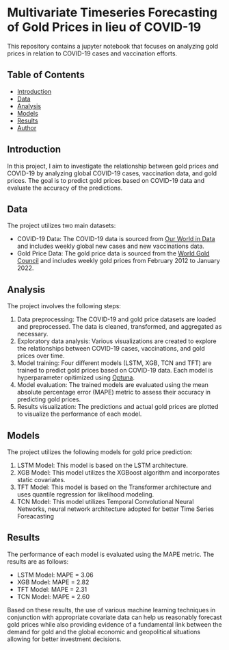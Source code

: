 # Multivariate Timeseries Forecasting of Gold Prices in lieu of COVID-19

This repository contains a jupyter notebook that focuses on analyzing gold prices in relation to COVID-19 cases and vaccination efforts.

## Table of Contents

- [Introduction](#introduction)
- [Data](#data)
- [Analysis](#analysis)
- [Models](#models)
- [Results](#results)
- [Author](#author)

## Introduction

In this project, I aim to investigate the relationship between gold prices and COVID-19 by analyzing global COVID-19 cases, vaccination data, and gold prices. The goal is to predict gold prices based on COVID-19 data and evaluate the accuracy of the predictions.

## Data

The project utilizes two main datasets:

- COVID-19 Data: The COVID-19 data is sourced from [Our World in Data](https://github.com/owid/covid-19-data) and includes weekly global new cases and new vaccinations data.
- Gold Price Data: The gold price data is sourced from the [World Gold Council](https://www.gold.org/goldhub/data/gold-prices) and includes weekly gold prices from February 2012 to January 2022.

## Analysis

The project involves the following steps:

1. Data preprocessing: The COVID-19 and gold price datasets are loaded and preprocessed. The data is cleaned, transformed, and aggregated as necessary.
2. Exploratory data analysis: Various visualizations are created to explore the relationships between COVID-19 cases, vaccinations, and gold prices over time.
3. Model training: Four different models (LSTM, XGB, TCN and TFT) are trained to predict gold prices based on COVID-19 data. Each model is hyperparameter opitimized using [Optuna](https://optuna.org).
4. Model evaluation: The trained models are evaluated using the mean absolute percentage error (MAPE) metric to assess their accuracy in predicting gold prices.
5. Results visualization: The predictions and actual gold prices are plotted to visualize the performance of each model.

## Models

The project utilizes the following models for gold price prediction:

1. LSTM Model: This model is based on the LSTM architecture.
2. XGB Model: This model utilizes the XGBoost algorithm and incorporates static covariates.
3. TFT Model: This model is based on the Transformer architecture and uses quantile regression for likelihood modeling.
4. TCN Model: This model utilizes Temporal Convolutional Neural Networks, neural network architecture adopted for better Time Series Foreacasting

## Results

The performance of each model is evaluated using the MAPE metric. The results are as follows:

- LSTM Model: MAPE = 3.06
- XGB Model: MAPE = 2.82
- TFT Model: MAPE = 2.31
- TCN Model: MAPE = 2.60


Based on these results, the use of various machine learning techniques in conjunction with appropriate covariate data can help us reasonably forecast gold prices while also providing evidence of a fundamental link between the demand for gold and the global economic and geopolitical situations allowing for better investment decisions.
